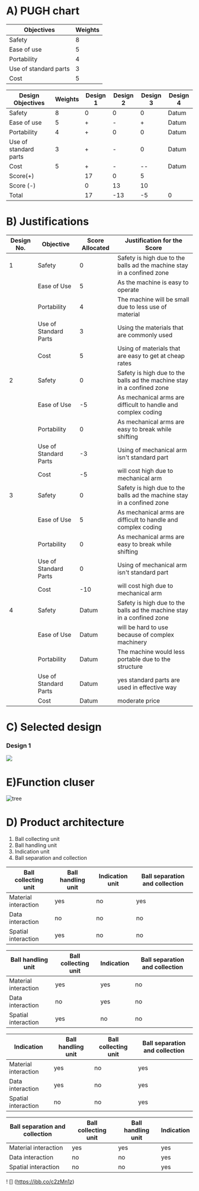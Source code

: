 # A) PUGH chart

|Objectives|	Weights|
|----------|-----------|
|Safety|	8|
|Ease of use	|5|
|Portability|	4|
|Use of standard parts|	3|
|Cost|	5|



|Design Objectives|	Weights	|Design 1|	Design 2|	Design 3|	Design 4|
|------------------|-----------|--------|-------------|------------------|-----------------|
|Safety	                |8	|0	|0	|0	|Datum|
|Ease of use	        |5	|+	|-	|+	|Datum|
|Portability	        |4	|+	|0	|0	|Datum|
|Use of standard parts	|3	|+	|-	|0	|Datum|
|Cost                   |5	|+	|-	|--	|Datum|
|Score(+)|      	        |17	|0      |5	|      |
|Score (-)|		        |0	|13	|10	|      |
|Total	|	                |17	|-13	|-5	|0     |

# B) Justifications

|Design No.	|Objective	|Score Allocated	|Justification for the Score|
|---------------|---------------|----------------------------|----------------------|
|1	|Safety	                |0	|Safety is high due to the balls ad the machine stay in a confined zone|
|	|Ease of Use	        |5	|As the machine is easy to operate|
|	|Portability	        |4	|The machine will be small due to less use of material|
|	|Use of Standard Parts	|3	|Using the materials that are commonly used|
|	|Cost	                |5	|Using of materials that are easy to get at cheap rates|
|2	|Safety	                |0	|Safety is high due to the balls ad the machine stay in a confined zone|
|	|Ease of Use	        |-5	| As mechanical arms are difficult to handle and complex coding|
|	|Portability	        |0	|As mechanical arms are easy to break while shifting|
|	|Use of Standard Parts	|-3	|Using of mechanical arm isn't standard part |
|	|Cost	                |-5	|will cost high due to mechanical arm|
|3	|Safety	                |0	|Safety is high due to the balls ad the machine stay in a confined zone|
|	|Ease of Use	        |5	|As mechanical arms are difficult to handle and complex coding|
|	|Portability	        |0	|As mechanical arms are easy to break while shifting|
|	|Use of Standard Parts	|0	|Using of mechanical arm isn't standard part|
|	|Cost	                |-10	|will cost high due to mechanical arm|
|4	|Safety	                |Datum	|Safety is high due to the balls ad the machine stay in a confined zone|
|	|Ease of Use	        |Datum	|will be hard to use because of complex machinery|
|	|Portability	        |Datum	|The machine would less portable due to  the structure|
|	|Use of Standard Parts	|Datum	|yes standard parts are used in effective way|
|	|Cost	                |Datum	|moderate price|


# C)  Selected design
### Design 1

![](https://i.ibb.co/ygLGjXL/IMG-20210620-WA0024.jpg)

# E)Function cluser
![tree](https://i.ibb.co/FbGPhK2/Picture1.jpg)





# D) Product architecture

1. Ball collecting unit
2. Ball handling unit
3. Indication unit
4. Ball separation and collection

|Ball collecting unit| Ball handling unit| Indication unit |Ball separation and collection|
|--------------------|-------------------|------------|-------------------|
|Material interaction|yes|no|yes|
|Data interaction |no| no|no|
|Spatial interaction |yes| no|no|

 




|Ball handling unit| Ball collecting unit| Indication|Ball separation and collection|
|------------------|--------------------|----------|-------------------|
|Material interaction| yes|yes|no|
|Data interaction|no|yes|no|
|Spatial interaction|yes|no|no|





|Indication|Ball handling unit|Ball collecting unit|Ball separation and collection|
|----------|------------------|--------------------|-------------------|
|Material interaction|yes|no|yes|
|Data interaction|yes|no|yes|
|Spatial interaction|no|no|yes|



|Ball separation and collection|Ball collecting unit| Ball handling unit| Indication |
|------------------------------|---------------------|-------------------|------------|
|Material interaction|yes|yes|yes|
|Data interaction|no|no|yes|
|Spatial interaction|no|no|yes|
 ! [] (https://ibb.co/c2zMn1z)


